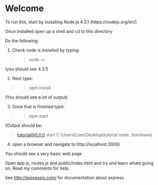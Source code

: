 <H1>Welcome</H1>
To run this, start by installing Node.js 4.3.1 (https://nodejs.org/en/)

Once installed open up a shell and cd to this directory

Do the following:

 1. Check node is installed by typing: 

  >>node -v 

  (you should see 4.3.1)

 2. Next type:

  >>npm install

  (You should see a lot of output)

 3. Once that is finished type:

  >>npm start

  (Output should be:
  > tutorial@0.0.0 start C:\Users\Liam\Desktop\tutorial
  > node ./bin/www)

 4. open a browser and navigate to http://localhost:3000/

  You should see a very basic web page

  Open app.js, routes.js and public/index.html and try and learn whats going on. 
  Read my comments for help.

See http://expressjs.com/ for documentation about express.

